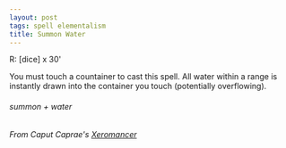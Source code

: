 ```yaml
---
layout: post
tags: spell elementalism
title: Summon Water
---
```

R: [dice] x 30'

You must touch a countainer to cast this spell. All water within a range is instantly drawn into the container you touch (potentially overflowing). 

###### summon + water
###### From Caput Caprae's [Xeromancer](https://caput-caprae.blogspot.com/2020/12/glog-class-xeromancer-wizard.html)
